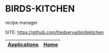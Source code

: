 # BIRDS-KITCHEN
 
 recipe manager
 
 SITE: https://github.com/fredserva/birdskitchen

 | [Applications](https://portable-linux-apps.github.io/apps.html) | [Home](https://portable-linux-apps.github.io)
 | --- | --- |
